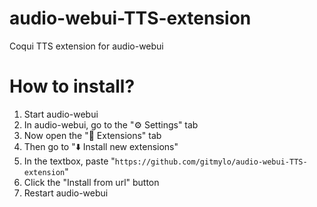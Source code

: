 # audio-webui-TTS-extension
Coqui TTS extension for audio-webui

# How to install?
1. Start audio-webui
2. In audio-webui, go to the "⚙️ Settings" tab
3. Now open the "🚀 Extensions" tab
4. Then go to "⬇️ Install new extensions"
5. In the textbox, paste "`https://github.com/gitmylo/audio-webui-TTS-extension`"
6. Click the "Install from url" button
7. Restart audio-webui